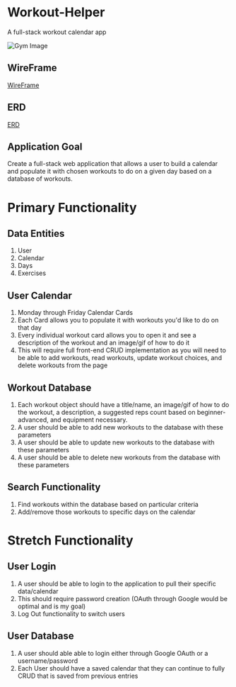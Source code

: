 # Workout-Helper
A full-stack workout calendar app

![Gym Image](https://www.hussle.com/blog/wp-content/uploads/2020/12/Gym-structure-1080x675.png)

## WireFrame
[WireFrame]()

## ERD
[ERD]()

## Application Goal
Create a full-stack web application that allows a user to build a calendar and populate it with chosen workouts to do on a given day based on a database of workouts.

# Primary Functionality

## Data Entities
1. User
2. Calendar
3. Days
4. Exercises

## User Calendar
1. Monday through Friday Calendar Cards
2. Each Card allows you to populate it with workouts you'd like to do on that day
3. Every individual workout card allows you to open it and see a description of the workout and an image/gif of how to do it
4. This will require full front-end CRUD implementation as you will need to be able to add workouts, read workouts, update workout choices, and delete workouts from the page

## Workout Database
1. Each workout object should have a title/name, an image/gif of how to do the workout, a description, a suggested reps count based on beginner-advanced, and equipment necessary.
2. A user should be able to add new workouts to the database with these parameters 
3. A user should be able to update new workouts to the database with these parameters
4. A user should be able to delete new workouts from the database with these parameters

## Search Functionality
1. Find workouts within the database based on particular criteria
2. Add/remove those workouts to specific days on the calendar

# Stretch Functionality

## User Login
1. A user should be able to login to the application to pull their specific data/calendar
2. This should require password creation (OAuth through Google would be optimal and is my goal)
3. Log Out functionality to switch users

## User Database
1. A user should able able to login either through Google OAuth or a username/password
2. Each User should have a saved calendar that they can continue to fully CRUD that is saved from previous entries







